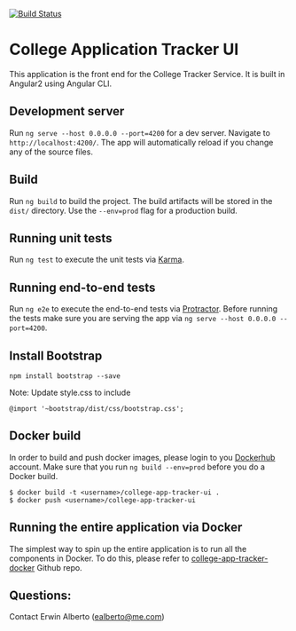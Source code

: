 [![Build Status](https://travis-ci.org/erwindev/college-app-tracker-ui.svg?branch=master)](https://travis-ci.org/erwindev/college-app-tracker-ui)
# College Application Tracker UI

This application is the front end for the College Tracker Service.  It is built in Angular2 using Angular CLI.

## Development server

Run `ng serve --host 0.0.0.0 --port=4200` for a dev server. Navigate to `http://localhost:4200/`. The app will automatically reload if you change any of the source files.

## Build

Run `ng build` to build the project. The build artifacts will be stored in the `dist/` directory. Use the `--env=prod` flag for a production build.

## Running unit tests

Run `ng test` to execute the unit tests via [Karma](https://karma-runner.github.io).

## Running end-to-end tests

Run `ng e2e` to execute the end-to-end tests via [Protractor](http://www.protractortest.org/).
Before running the tests make sure you are serving the app via `ng serve --host 0.0.0.0 --port=4200`.

## Install Bootstrap
```
npm install bootstrap --save

```
Note: Update style.css to include

```
@import '~bootstrap/dist/css/bootstrap.css';
```

## Docker build
In order to build and push docker images, please login to you [Dockerhub](www.dockerhub.com) account.
Make sure that you run `ng build --env=prod` before you do a Docker build.
```
$ docker build -t <username>/college-app-tracker-ui .
$ docker push <username>/college-app-tracker-ui
```

## Running the entire application via Docker
The simplest way to spin up the entire application is to run all the components in Docker.  To do this, please refer to [college-app-tracker-docker](https://github.com/erwindev/college-app-tracker-docker) Github repo.

## Questions:
Contact Erwin Alberto (ealberto@me.com)
